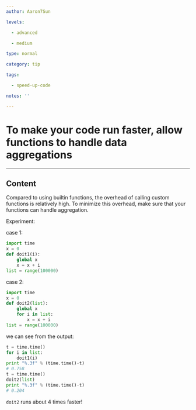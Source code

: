 ```yaml
---
author: Aaron7Sun

levels:

  - advanced

  - medium

type: normal

category: tip

tags:

  - speed-up-code

notes: ''

---
```

# To make your code run faster, allow functions to handle data aggregations

---
## Content

Compared to using builtin functions, the overhead of calling custom functions is relatively high. To minimize this overhead, make sure that your functions can handle aggregation.

Experiment:

case 1:
```python
import time
x = 0
def doit1(i):
    global x
    x = x + i
list = range(100000)
```
case 2:
```python
import time
x = 0
def doit2(list):
    global x
    for i in list:
        x = x + i
list = range(100000)
```
we can see from the output:
```python
t = time.time()
for i in list:
    doit1(i)
print "%.3f" % (time.time()-t)
# 0.758
t = time.time()
doit2(list)
print "%.3f" % (time.time()-t)
# 0.204
```
`doit2` runs about 4 times faster!
 
